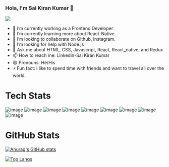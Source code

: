 ### Hola, I'm Sai Kiran Kumar 👋
   ![](https://komarev.com/ghpvc/?username=SaikiranVulla&color=dc143c)
 - 🔭 I’m currently working as a Frontend Developer
 - 🌱 I’m currently learning more about React-Native
 - 👯 I’m looking to collaborate on Github, Instagram.
 - 🤔 I’m looking for help with Node.js
 - 💬 Ask me about HTML, CSS, Javascript, React, React_native, and Redux
 - 📫 How to reach me: Linkedin-Sai Kiran Kumar
 - 😄 Pronouns: He/His
 - ⚡ Fun fact: I like to spend time with friends and want to travel all over the world.


# Tech Stats
![image](https://img.shields.io/badge/HTML5-E34F26?style=for-the-badge&logo=html5&logoColor=white)
![image](https://img.shields.io/badge/CSS3-1572B6?style=for-the-badge&logo=css3&logoColor=white)
![image](https://img.shields.io/badge/JavaScript-323330?style=for-the-badge&logo=javascript&logoColor=F7DF1E)
![image](https://img.shields.io/badge/React-20232A?style=for-the-badge&logo=react&logoColor=61DAFB)
![image](https://img.shields.io/badge/Redux-593D88?style=for-the-badge&logo=redux&logoColor=white)
![image](https://img.shields.io/badge/Redux%20saga-86D46B?style=for-the-badge&logo=redux%20saga&logoColor=999999)
![image](https://img.shields.io/badge/React_Query-FF4154?style=for-the-badge&logo=ReactQuery&logoColor=white)
![image](https://img.shields.io/badge/npm-CB3837?style=for-the-badge&logo=npm&logoColor=white)
![image](https://img.shields.io/badge/Node%20js-339933?style=for-the-badge&logo=nodedotjs&logoColor=white)
 


# GitHub Stats
[![Anurag's GitHub stats](https://github-readme-stats.vercel.app/api?username=SaikiranVulla&show_icons=true&theme=radical)](https://github.com/anuraghazra/github-readme-stats)

[![Top Langs](https://github-readme-stats.vercel.app/api/top-langs/?username=SaikiranVulla&layout=compact)](https://github.com/anuraghazra/github-readme-stats)

